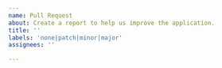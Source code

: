 ```yaml
---
name: Pull Request
about: Create a report to help us improve the application.
title: ''
labels: 'none|patch|minor|major'
assignees: ''

---
```

